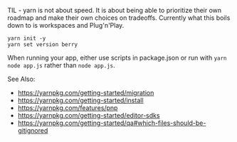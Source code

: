 TIL - yarn is not about speed. It is about being able to prioritize their own roadmap and make their own choices on tradeoffs.
Currently what this boils down to is workspaces and Plug'n'Play.

```
yarn init -y
yarn set version berry
```

When running your app, either use scripts in package.json or run with `yarn node app.js` rather than `node app.js`.

See Also:

- https://yarnpkg.com/getting-started/migration
- https://yarnpkg.com/getting-started/install
- https://yarnpkg.com/features/pnp
- https://yarnpkg.com/getting-started/editor-sdks
- https://yarnpkg.com/getting-started/qa#which-files-should-be-gitignored
